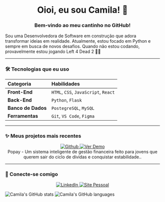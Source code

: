 <h1 align="center">Oioi, eu sou Camila! 👋</h1>

<h3 align="center">Bem-vindo ao meu cantinho no GitHub!</h3>

Sou uma Desenvolvedora de Software em construção que adora transformar ideias em realidade. Atualmente, estou focado em Python e sempre em busca de novos desafios. Quando não estou codando, provavelmente estou jogando Left 4 Dead 2 🧟‍♂️

---

### 🛠️ Tecnologias que eu uso

| Categoria      | Habilidades                               |
| :------------- | :---------------------------------------- |
| **Front-End** | `HTML`, `CSS`, `JavaScript`, `React`      |
| **Back-End** | `Python`, `Flask`   |
| **Banco de Dados** | `PostegreSQL`, `MySQL`                        |
| **Ferramentas**| `Git`, `VS Code`, `Figma`                 |

---

### ✨ Meus projetos mais recentes

<p align="center">
  <a href="https://github.com/camilamta275/popay" target="_blank">
    <img alt="Github" src="https://img.shields.io/badge/Github-Repositorio%20Projeto-blue?style=for-the-badge&logo=linkedin">
  </a>
  <a href="https://popay-15c0b.web.app/" target="_blank">
    <img alt="Ver Demo" src="https://img.shields.io/badge/Ver%20Demo-Visitar-green?style=for-the-badge&logo=website">
  </a>
  <br>
  Popay - Um sistema inteligente de gestão financeira feito para jovens que querem sair do ciclo de dívidas e conquistar estabilidade..
</p>

---

### 🤝 Conecte-se comigo

<p align="center">
  <a href="https://www.linkedin.com/in/camilamta275/" target="_blank">
    <img alt="LinkedIn" src="https://img.shields.io/badge/LinkedIn-Meu%20perfil-blue?style=for-the-badge&logo=linkedin">
  </a>
  <a href="" target="_blank">
    <img alt="Site Pessoal" src="https://img.shields.io/badge/Site%20Pessoal-Visitar-green?style=for-the-badge&logo=website">
  </a>
</p>

![Camila's GitHub stats](https://github-readme-stats.vercel.app/api?username=camilamta275&show_icons=true&theme=prussian)
![Camila's GitHub languages](https://github-readme-stats.vercel.app/api/top-langs/?username=camilamta275&layout=compact&langs_count=16&theme=prussian)

